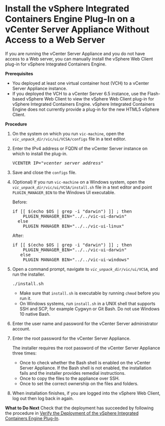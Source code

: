 # Install the vSphere Integrated Containers Engine Plug-In on a vCenter Server Appliance Without Access to a Web Server #

If you are running the vCenter Server Appliance and you do not have access to a Web server, you can manually install the vSphere Web Client plug-in for vSphere Integrated Containers Engine.

**Prerequisites**

- You deployed at least one virtual container host (VCH) to a vCenter Server Appliance instance.
- If you deployed the VCH to a vCenter Server 6.5 instance, use the Flash-based vSphere Web Client to view the vSphere Web Client plug-in for vSphere Integrated Containers Engine. vSphere Integrated Containers Engine does not currently provide a plug-in for the new HTML5 vSphere Client.

**Procedure**

1. On the system on which you run `vic-machine`, open the <code><i>vic_unpack_dir</i>/vic/ui/VCSA/configs</code> file in a text editor.
4. Enter the IPv4 address or FQDN of the vCenter Server instance on which to install the plug-in. <pre>VCENTER_IP="<i>vcenter_server_address</i>"</pre>
6. Save and close the `configs` file.
7. (Optional) If you run `vic-machine` on a Windows system, open  the <code><i>vic_unpack_dir</i>/vic/ui/VCSA/install.sh</code> file in a text editor and point `PLUGIN_MANAGER_BIN` to the Windows UI executable.

   Before:
     <pre>if [[ $(echo $OS | grep -i "darwin") ]] ; then
       PLUGIN_MANAGER_BIN="../../vic-ui-darwin"
     else
       PLUGIN_MANAGER_BIN="../../vic-ui-linux"</pre>
   After:
      <pre>if [[ $(echo $OS | grep -i "darwin") ]] ; then
       PLUGIN_MANAGER_BIN="../../vic-ui-darwin"
      else
       PLUGIN_MANAGER_BIN="../../vic-ui-windows"</pre>

7. Open a command prompt, navigate to <code><i>vic_unpack_dir</i>/vic/ui/VCSA</code>, and run the installer.
   <pre>./install.sh</pre>
    - Make sure that `install.sh` is executable by running `chmod` before you run it.
    - On Windows systems, run `install.sh` in a UNIX shell that supports SSH and SCP, for example Cygwyn or Git Bash. Do not use Windows 10 native Bash.
  
9. Enter the user name and password for the vCenter Server administrator account.

10. Enter the root password for the vCenter Server Appliance.

    The installer requires the root password of the vCenter Server Appliance three times: 
     - Once to check whether the Bash shell is enabled on the vCenter Server Appliance. If the Bash shell is not enabled, the installation fails and the installer provides remedial instructions.
     - Once to copy the files to the appliance over SSH.
     - Once to set the correct ownership on the files and folders.
10. When installation finishes, if you are logged into the vSphere Web Client, log out then log back in again.

**What to Do Next**
Check that the deployment has succeeded by following the procedure in [Verify the Deployment of the vSphere Integrated Containers Engine Plug-In](plugin_verify_deployment.md).